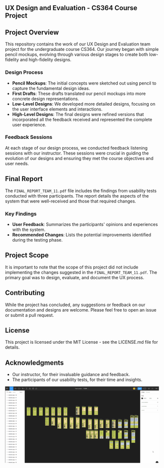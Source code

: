 ## UX Design and Evaluation - CS364 Course Project

## Project Overview
This repository contains the work of our UX Design and Evaluation team project for the undergraduate course CS364. Our journey began with simple pencil mockups, evolving through various design stages to create both low-fidelity and high-fidelity designs.

### Design Process
- **Pencil Mockups**: The initial concepts were sketched out using pencil to capture the fundamental design ideas.
- **First Drafts**: These drafts translated our pencil mockups into more concrete design representations.
- **Low-Level Designs**: We developed more detailed designs, focusing on the user interface elements and interactions.
- **High-Level Designs**: The final designs were refined versions that incorporated all the feedback received and represented the complete user experience.

### Feedback Sessions
At each stage of our design process, we conducted feedback listening sessions with our instructor. These sessions were crucial in guiding the evolution of our designs and ensuring they met the course objectives and user needs.

## Final Report
The `FINAL_REPORT_TEAM_11.pdf` file includes the findings from usability tests conducted with three participants. The report details the aspects of the system that were well-received and those that required changes.

### Key Findings
- **User Feedback**: Summarizes the participants' opinions and experiences with the system.
- **Recommended Changes**: Lists the potential improvements identified during the testing phase.

## Project Scope
It is important to note that the scope of this project did not include implementing the changes suggested in the `FINAL_REPORT_TEAM_11.pdf`. The primary goal was to design, evaluate, and document the UX process.

## Contributing
While the project has concluded, any suggestions or feedback on our documentation and designs are welcome. Please feel free to open an issue or submit a pull request.

## License
This project is licensed under the MIT License - see the LICENSE.md file for details.

## Acknowledgments
- Our instructor, for their invaluable guidance and feedback.
- The participants of our usability tests, for their time and insights.


![til](./5_FIGMA_PRESENTATION.gif)

